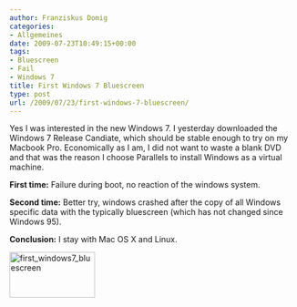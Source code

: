 ```yaml
---
author: Franziskus Domig
categories:
- Allgemeines
date: 2009-07-23T10:49:15+00:00
tags:
- Bluescreen
- Fail
- Windows 7
title: First Windows 7 Bluescreen
type: post
url: /2009/07/23/first-windows-7-bluescreen/
---
```


Yes I was interested in the new Windows 7. I yesterday downloaded the Windows 7 Release Candiate, which should be stable enough to try on my Macbook Pro. Economically as I am, I did not want to waste a blank DVD and that was the reason I choose Parallels to install Windows as a virtual machine.

**First time:** Failure during boot, no reaction of the windows system.

**Second time:** Better try, windows crashed after the copy of all Windows specific data with the typically bluescreen (which has not changed since Windows 95).

**Conclusion:** I stay with Mac OS X and Linux.

[<img class="alignnone size-thumbnail wp-image-225" title="first_windows7_bluescreen" src="/uploads/2009/07/first_windows7_bluescreen-150x80.png" alt="first_windows7_bluescreen" width="150" height="80" />][1]

 [1]: /uploads/2009/07/first_windows7_bluescreen.png
